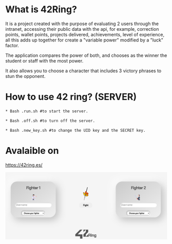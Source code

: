 # What is 42Ring?

It is a project created with the purpose of evaluating 2 users through the intranet, accessing their public data with the api, for example, correction points, wallet points, projects delivered, achievements, level of experience, all this adds up together for create a "variable power" modified by a "luck" factor.

The application compares the power of both, and chooses as the winner the student or staff with the most power.

It also allows you to choose a character that includes 3 victory phrases to stun the opponent.



# How to use 42 ring? (SERVER)

```
* Bash .run.sh #to start the server.
```

```
* Bash .off.sh #to turn off the server.
```

```
* Bash .new_key.sh #to change the UID key and the SECRET key.
```

# Avalaible on

https://42ring.es/


<img src="https://github.com/abello-r/abello-r.github.io/blob/master/public/src/42ring_front.png">
